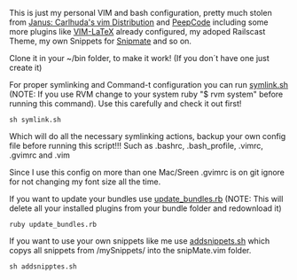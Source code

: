This is just my personal VIM and bash configuration, pretty much stolen from [Janus: Carlhuda's vim Distribution](https://github.com/carlhuda/janus) and [PeepCode](http://peepcode.com/products/smash-into-vim-ii) including some more plugins like [VIM-LaTeX](http://vim-latex.sourceforge.net/) already configured, my adoped Railscast Theme, my own Snippets for [Snipmate](http://www.vim.org/scripts/script.php?script_id=2540) and so on.

Clone it in your ~/bin folder, to make it work! (If you don´t have one just create it)

For proper symlinking and Command-t configuration you can run [symlink.sh](https://github.com/znake/dotfiles/blob/master/symlink.sh) (NOTE: If you use RVM change to your system ruby "$ rvm system" before running this command). Use this carefully and check it out first!

    sh symlink.sh

Which will do all the necessary symlinking actions, backup your own config file before running this script!!!
Such as .bashrc, .bash_profile, .vimrc, .gvimrc and .vim

Since I use this config on more than one Mac/Sreen .gvimrc is on git ignore for not changing my font size all the time.

If you want to update your bundles use [update_bundles.rb](https://github.com/znake/dotfiles/blob/master/vim/update_bundles.rb) (NOTE: This will delete all your installed plugins from your bundle folder and redownload it)

    ruby update_bundles.rb

If you want to use your own snippets like me use [addsnippets.sh](https://github.com/znake/dotfiles/blob/master/vim/mySnippets/addsnippets.sh) which copys all snippets from /mySnippets/ into the snipMate.vim folder.

    sh addsnipptes.sh

